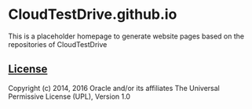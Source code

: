# CloudTestDrive.github.io

This is a placeholder homepage to generate website pages based on the repositories of CloudTestDrive

## [License](LICENSE.md)

Copyright (c) 2014, 2016 Oracle and/or its affiliates
The Universal Permissive License (UPL), Version 1.0
